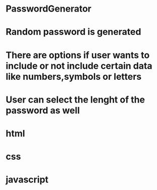 # PasswordGenerator
# Random password is generated
# There are options if user wants to include or not include certain data like numbers,symbols or letters
# User can select the lenght of the password as well
# html
# css
# javascript
